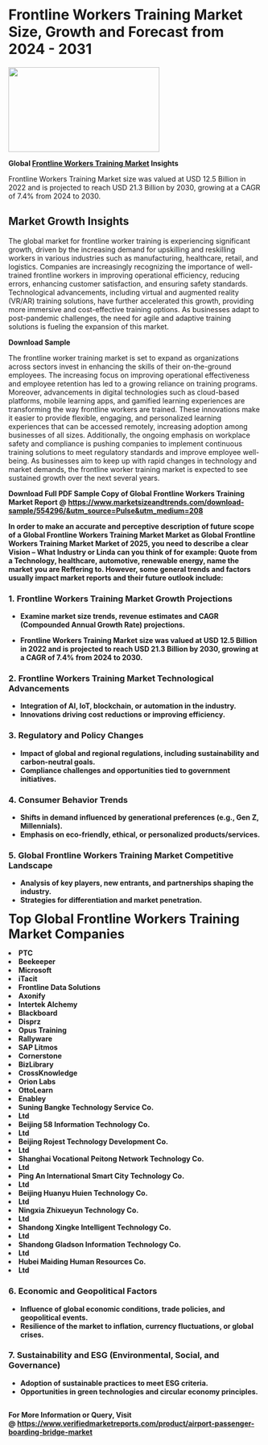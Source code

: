 <H1>Frontline Workers Training Market Size, Growth and Forecast from 2024 - 2031</H1><img class="aligncenter size-medium wp-image-584254" src="https://thirdeyenews.in/wp-content/uploads/2024/09/Global-Market-Research-300x168.jpeg" alt="" width="300" height="168" /><p><strong>Global&nbsp;<a href="https://www.marketsizeandtrends.com/download-sample/554296/&amp;utm_source=Pulse&amp;utm_medium=208">Frontline Workers Training Market</a> Insights</strong></p><p>Frontline Workers Training Market size was valued at USD 12.5 Billion in 2022 and is projected to reach USD 21.3 Billion by 2030, growing at a CAGR of 7.4% from 2024 to 2030.</p><p><h2>Market Growth Insights</h2> <p>The global market for frontline worker training is experiencing significant growth, driven by the increasing demand for upskilling and reskilling workers in various industries such as manufacturing, healthcare, retail, and logistics. Companies are increasingly recognizing the importance of well-trained frontline workers in improving operational efficiency, reducing errors, enhancing customer satisfaction, and ensuring safety standards. Technological advancements, including virtual and augmented reality (VR/AR) training solutions, have further accelerated this growth, providing more immersive and cost-effective training options. As businesses adapt to post-pandemic challenges, the need for agile and adaptive training solutions is fueling the expansion of this market.</p> <p><strong>Download Sample</strong></p> <p>The frontline worker training market is set to expand as organizations across sectors invest in enhancing the skills of their on-the-ground employees. The increasing focus on improving operational effectiveness and employee retention has led to a growing reliance on training programs. Moreover, advancements in digital technologies such as cloud-based platforms, mobile learning apps, and gamified learning experiences are transforming the way frontline workers are trained. These innovations make it easier to provide flexible, engaging, and personalized learning experiences that can be accessed remotely, increasing adoption among businesses of all sizes. Additionally, the ongoing emphasis on workplace safety and compliance is pushing companies to implement continuous training solutions to meet regulatory standards and improve employee well-being. As businesses aim to keep up with rapid changes in technology and market demands, the frontline worker training market is expected to see sustained growth over the next several years.</p> <p><strong></p><p><span class=""><strong>Download Full PDF Sample Copy of Global Frontline Workers Training Market Report</strong> @ <a href="https://www.marketsizeandtrends.com/download-sample/554296/&amp;utm_source=Pulse&amp;utm_medium=208" target="_blank">https://www.marketsizeandtrends.com/download-sample/554296/&amp;utm_source=Pulse&amp;utm_medium=208</a></span></p><p>In order to make an accurate and perceptive description of future scope of a Global&nbsp;Frontline Workers Training Market Market as Global&nbsp;Frontline Workers Training Market Market of 2025, you need to describe a clear Vision &ndash; What Industry or Linda can you think of for example: Quote from a Technology, healthcare, automotive, renewable energy, name the market you are Reffering to. However, some general trends and factors usually impact market reports and their future outlook include:</p><h3>1.&nbsp;<strong>Frontline Workers Training Market Growth Projections</strong></h3><ul><li>Examine market size trends, revenue estimates and CAGR (Compounded Annual Growth Rate) projections.</li><li><p>Frontline Workers Training Market size was valued at USD 12.5 Billion in 2022 and is projected to reach USD 21.3 Billion by 2030, growing at a CAGR of 7.4% from 2024 to 2030.</p></li></ul><h3>2.&nbsp;<strong>Frontline Workers Training Market Technological Advancements</strong></h3><ul><li>Integration of AI, IoT, blockchain, or automation in the industry.</li><li>Innovations driving cost reductions or improving efficiency.</li></ul><h3>3.&nbsp;<strong>Regulatory and Policy Changes</strong></h3><ul><li>Impact of global and regional regulations, including sustainability and carbon-neutral goals.</li><li>Compliance challenges and opportunities tied to government initiatives.</li></ul><h3>4.&nbsp;<strong>Consumer Behavior Trends</strong></h3><ul><li>Shifts in demand influenced by generational preferences (e.g., Gen Z, Millennials).</li><li>Emphasis on eco-friendly, ethical, or personalized products/services.</li></ul><h3>5.&nbsp;<strong>Global Frontline Workers Training Market Competitive Landscape</strong></h3><ul><li>Analysis of key players, new entrants, and partnerships shaping the industry.</li><li>Strategies for differentiation and market penetration.</li></ul><p data-pm-slice="1 1 []"><span style="color: inherit; font-family: inherit; font-size: 25px;">Top Global Frontline Workers Training Market Companies</span></p><div class="" data-test-id=""><p><li>PTC</li><li> Beekeeper</li><li> Microsoft</li><li> iTacit</li><li> Frontline Data Solutions</li><li> Axonify</li><li> Intertek Alchemy</li><li> Blackboard</li><li> Disprz</li><li> Opus Training</li><li> Rallyware</li><li> SAP Litmos</li><li> Cornerstone</li><li> BizLibrary</li><li> CrossKnowledge</li><li> Orion Labs</li><li> OttoLearn</li><li> Enabley</li><li> Suning Bangke Technology Service Co.</li><li> Ltd</li><li> Beijing 58 Information Technology Co.</li><li> Ltd</li><li> Beijing Rojest Technology Development Co.</li><li> Ltd</li><li> Shanghai Vocational Peitong Network Technology Co.</li><li> Ltd</li><li> Ping An International Smart City Technology Co.</li><li> Ltd</li><li> Beijing Huanyu Huien Technology Co.</li><li> Ltd</li><li> Ningxia Zhixueyun Technology Co.</li><li> Ltd</li><li> Shandong Xingke Intelligent Technology Co.</li><li> Ltd</li><li> Shandong Gladson Information Technology Co.</li><li> Ltd</li><li> Hubei Maiding Human Resources Co.</li><li> Ltd</li></p></div><h3>6.&nbsp;<strong>Economic and Geopolitical Factors</strong></h3><ul><li>Influence of global economic conditions, trade policies, and geopolitical events.</li><li>Resilience of the market to inflation, currency fluctuations, or global crises.</li></ul><h3>7.&nbsp;<strong>Sustainability and ESG (Environmental, Social, and Governance)</strong></h3><ul><li>Adoption of sustainable practices to meet ESG criteria.</li><li>Opportunities in green technologies and circular economy principles.</li></ul><h2><strong style="font-size: 14px;">For More Information or Query, Visit @&nbsp;</strong><a style="background-color: #ffffff; font-size: 14px;" href="https://www.marketsizeandtrends.com/report/frontline-workers-training-market/" target="_blank">https://www.verifiedmarketreports.com/product/airport-passenger-boarding-bridge-market</a></h2>
